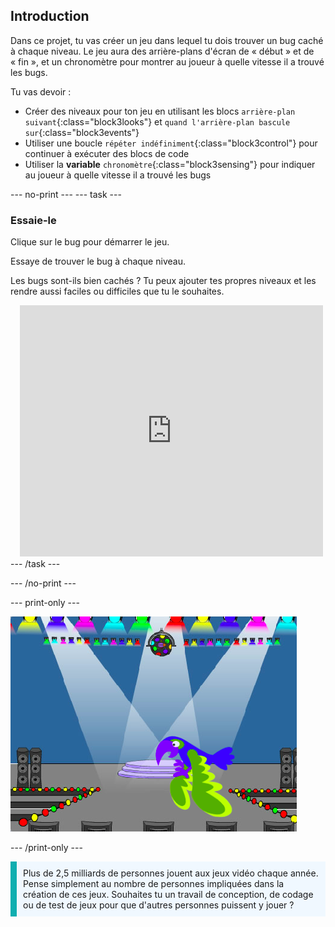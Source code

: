 ## Introduction

Dans ce projet, tu vas créer un jeu dans lequel tu dois trouver un bug caché à chaque niveau. Le jeu aura des arrière-plans d'écran de « début » et de « fin », et un chronomètre pour montrer au joueur à quelle vitesse il a trouvé les bugs.

Tu vas devoir :
+ Créer des niveaux pour ton jeu en utilisant les blocs `arrière-plan suivant`{:class="block3looks"} et `quand l'arrière-plan bascule sur`{:class="block3events"}
+ Utiliser une boucle `répéter indéfiniment`{:class="block3control"} pour continuer à exécuter des blocs de code
+ Utiliser la **variable** `chronomètre`{:class="block3sensing"} pour indiquer au joueur à quelle vitesse il a trouvé les bugs

--- no-print --- --- task ---
### Essaie-le
<div style="display: flex; flex-wrap: wrap">
<div style="flex-basis: 200px; flex-grow: 1">  
Clique sur le bug pour démarrer le jeu.

Essaye de trouver le bug à chaque niveau.

Les bugs sont-ils bien cachés ? Tu peux ajouter tes propres niveaux et les rendre aussi faciles ou difficiles que tu le souhaites.

</div>
<div class="scratch-preview" style="margin-left: 15px;">
  <iframe allowtransparency="true" width="485" height="402" src="https://scratch.mit.edu/projects/embed/600265078/?autostart=false" frameborder="0"></iframe>
</div>
</div>
--- /task ---

--- /no-print ---

--- print-only ---

![Le projet achevé.](images/showcase_static.png)

--- /print-only ---

<p style="border-left: solid; border-width:10px; border-color: #0faeb0; background-color: aliceblue; padding: 10px;">
Plus de 2,5 milliards de personnes jouent aux jeux vidéo chaque année. Pense simplement au nombre de personnes impliquées dans la création de ces jeux. Souhaites tu un travail de conception, de codage ou de test de jeux pour que d'autres personnes puissent y jouer ? 
</p>

